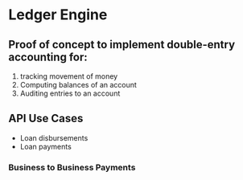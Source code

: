 # Ledger Engine

## Proof of concept to implement double-entry accounting for:
1. tracking movement of money
2. Computing balances of an account
3. Auditing entries to an account

## API Use Cases
 - Loan disbursements
 - Loan payments
### Business to Business Payments

